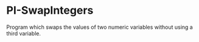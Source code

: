 # PI-SwapIntegers
Program which swaps the values of two numeric variables without using a third variable.
